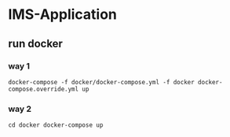 # IMS-Application

## run docker
### way 1
`
docker-compose -f docker/docker-compose.yml -f docker docker-compose.override.yml up 
`
### way 2
`
cd docker
docker-compose up 
`